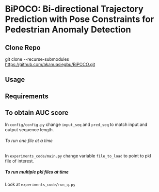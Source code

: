 # BiPOCO: Bi-directional Trajectory Prediction with Pose Constraints for Pedestrian Anomaly Detection

## Clone Repo
git clone --recurse-submodules https://github.com/akanuasiegbu/BiPOCO.git



## Usage



## Requirements





## To obtain AUC score
In ```config/config.py``` change ```input_seq``` and ```pred_seq``` to match input and output sequence length.

###### To run one file at a time
In ```experiments_code/main.py``` change variable ```file_to_load``` to point to pkl file of interest.

##### To run multiple pkl files at time
Look at ```experiments_code/run_q.py```




